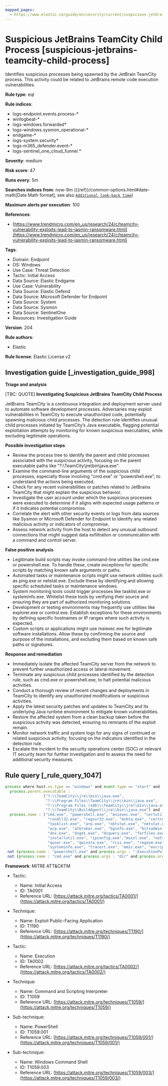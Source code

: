 ```yaml
---
mapped_pages:
  - https://www.elastic.co/guide/en/security/current/suspicious-jetbrains-teamcity-child-process.html
---
```


# Suspicious JetBrains TeamCity Child Process [suspicious-jetbrains-teamcity-child-process]

Identifies suspicious processes being spawned by the JetBrain TeamCity process. This activity could be related to JetBrains remote code execution vulnerabilities.

**Rule type**: eql

**Rule indices**:

* logs-endpoint.events.process-*
* winlogbeat-*
* logs-windows.forwarded*
* logs-windows.sysmon_operational-*
* endgame-*
* logs-system.security*
* logs-m365_defender.event-*
* logs-sentinel_one_cloud_funnel.*

**Severity**: medium

**Risk score**: 47

**Runs every**: 5m

**Searches indices from**: now-9m ({{ref}}/common-options.html#date-math[Date Math format], see also [`Additional look-back time`](docs-content://solutions/security/detect-and-alert/create-detection-rule.md#rule-schedule))

**Maximum alerts per execution**: 100

**References**:

* [https://www.trendmicro.com/en_us/research/24/c/teamcity-vulnerability-exploits-lead-to-jasmin-ransomware.html](https://www.trendmicro.com/en_us/research/24/c/teamcity-vulnerability-exploits-lead-to-jasmin-ransomware.html)

**Tags**:

* Domain: Endpoint
* OS: Windows
* Use Case: Threat Detection
* Tactic: Initial Access
* Data Source: Elastic Endgame
* Use Case: Vulnerability
* Data Source: Elastic Defend
* Data Source: Microsoft Defender for Endpoint
* Data Source: System
* Data Source: Sysmon
* Data Source: SentinelOne
* Resources: Investigation Guide

**Version**: 204

**Rule authors**:

* Elastic

**Rule license**: Elastic License v2

## Investigation guide [_investigation_guide_998]

**Triage and analysis**

[TBC: QUOTE]
**Investigating Suspicious JetBrains TeamCity Child Process**

JetBrains TeamCity is a continuous integration and deployment server used to automate software development processes. Adversaries may exploit vulnerabilities in TeamCity to execute unauthorized code, potentially spawning malicious child processes. The detection rule identifies unusual child processes initiated by TeamCity’s Java executable, flagging potential exploitation attempts by monitoring for known suspicious executables, while excluding legitimate operations.

**Possible investigation steps**

* Review the process tree to identify the parent and child processes associated with the suspicious activity, focusing on the parent executable paths like "?:\TeamCity\jre\bin\java.exe".
* Examine the command-line arguments of the suspicious child processes, especially those involving "cmd.exe" or "powershell.exe", to understand the actions being executed.
* Check for any recent vulnerabilities or patches related to JetBrains TeamCity that might explain the suspicious behavior.
* Investigate the user account under which the suspicious processes were executed to determine if it aligns with expected usage patterns or if it indicates potential compromise.
* Correlate the alert with other security events or logs from data sources like Sysmon or Microsoft Defender for Endpoint to identify any related malicious activity or indicators of compromise.
* Assess network activity from the host to detect any unusual outbound connections that might suggest data exfiltration or communication with a command and control server.

**False positive analysis**

* Legitimate build scripts may invoke command-line utilities like cmd.exe or powershell.exe. To handle these, create exceptions for specific scripts by matching known safe arguments or paths.
* Automated tasks or maintenance scripts might use network utilities such as ping.exe or netstat.exe. Exclude these by identifying and allowing specific scheduled tasks or maintenance windows.
* System monitoring tools could trigger processes like tasklist.exe or systeminfo.exe. Whitelist these tools by verifying their source and ensuring they are part of authorized monitoring solutions.
* Development or testing environments may frequently use utilities like explorer.exe or control.exe. Establish exceptions for these environments by defining specific hostnames or IP ranges where such activity is expected.
* Custom scripts or applications might use msiexec.exe for legitimate software installations. Allow these by confirming the source and purpose of the installations, and excluding them based on known safe paths or signatures.

**Response and remediation**

* Immediately isolate the affected TeamCity server from the network to prevent further unauthorized access or lateral movement.
* Terminate any suspicious child processes identified by the detection rule, such as cmd.exe or powershell.exe, to halt potential malicious activities.
* Conduct a thorough review of recent changes and deployments in TeamCity to identify any unauthorized modifications or suspicious activities.
* Apply the latest security patches and updates to TeamCity and its underlying Java runtime environment to mitigate known vulnerabilities.
* Restore the affected system from a clean backup taken before the suspicious activity was detected, ensuring no remnants of the exploit remain.
* Monitor network traffic and system logs for any signs of continued or related suspicious activity, focusing on the indicators identified in the detection rule.
* Escalate the incident to the security operations center (SOC) or relevant IT security team for further investigation and to assess the need for additional security measures.


## Rule query [_rule_query_1047]

```js
process where host.os.type == "windows" and event.type == "start" and
  process.parent.executable :
                 ("?:\\TeamCity\\jre\\bin\\java.exe",
                  "?:\\Program Files\\TeamCity\\jre\\bin\\java.exe",
                  "?:\\Program Files (x86)\\TeamCity\\jre\\bin\\java.exe",
                  "?:\\TeamCity\\BuildAgent\\jre\\bin\\java.exe") and
  process.name : ("cmd.exe", "powershell.exe", "msiexec.exe", "certutil.exe", "bitsadmin.exe", "wmic.exe", "curl.exe", "ssh.exe",
                   "rundll32.exe", "regsvr32.exe", "mshta.exe", "certreq.exe", "net.exe", "nltest.exe", "whoami.exe", "hostname.exe",
                   "tasklist.exe", "arp.exe", "nbtstat.exe", "netstat.exe", "reg.exe", "tasklist.exe", "Microsoft.Workflow.Compiler.exe",
                   "arp.exe", "atbroker.exe", "bginfo.exe", "bitsadmin.exe", "cdb.exe", "cmstp.exe", "control.exe", "cscript.exe", "csi.exe",
                   "dnx.exe", "dsget.exe", "dsquery.exe", "forfiles.exe", "fsi.exe", "ftp.exe", "gpresult.exe", "ieexec.exe", "iexpress.exe",
                   "installutil.exe", "ipconfig.exe","msxsl.exe", "netsh.exe", "odbcconf.exe", "ping.exe", "pwsh.exe", "qprocess.exe",
                   "quser.exe", "qwinsta.exe", "rcsi.exe", "regasm.exe", "regsvcs.exe", "regsvr32.exe", "sc.exe", "schtasks.exe",
                   "systeminfo.exe", "tracert.exe", "wmic.exe", "wscript.exe","xwizard.exe", "explorer.exe", "msdt.exe") and
 not (process.name : "powershell.exe" and process.args : "-ExecutionPolicy" and process.args : "?:\\TeamCity\\buildAgent\\work\\*.ps1") and
 not (process.name : "cmd.exe" and process.args : "dir" and process.args : "/-c")
```

**Framework**: MITRE ATT&CKTM

* Tactic:

    * Name: Initial Access
    * ID: TA0001
    * Reference URL: [https://attack.mitre.org/tactics/TA0001/](https://attack.mitre.org/tactics/TA0001/)

* Technique:

    * Name: Exploit Public-Facing Application
    * ID: T1190
    * Reference URL: [https://attack.mitre.org/techniques/T1190/](https://attack.mitre.org/techniques/T1190/)

* Tactic:

    * Name: Execution
    * ID: TA0002
    * Reference URL: [https://attack.mitre.org/tactics/TA0002/](https://attack.mitre.org/tactics/TA0002/)

* Technique:

    * Name: Command and Scripting Interpreter
    * ID: T1059
    * Reference URL: [https://attack.mitre.org/techniques/T1059/](https://attack.mitre.org/techniques/T1059/)

* Sub-technique:

    * Name: PowerShell
    * ID: T1059.001
    * Reference URL: [https://attack.mitre.org/techniques/T1059/001/](https://attack.mitre.org/techniques/T1059/001/)

* Sub-technique:

    * Name: Windows Command Shell
    * ID: T1059.003
    * Reference URL: [https://attack.mitre.org/techniques/T1059/003/](https://attack.mitre.org/techniques/T1059/003/)



